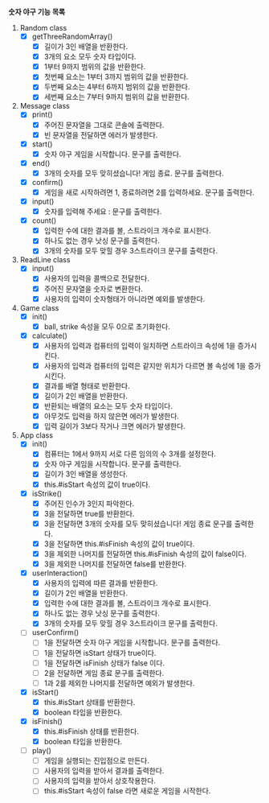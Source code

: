 **숫자 야구 기능 목록**
 1. Random class
	 - [x] getThreeRandomArray()
		 - [x] 길이가 3인 배열을 반환한다.
		 - [x] 3개의 요소 모두 숫자 타입이다.
		 - [x] 1부터 9까지 범위의 값을 반환한다.
		 - [x] 첫번째 요소는 1부터 3까지 범위의 값을 반환한다.
		 - [x] 두번째 요소는 4부터 6까지 범위의 값을 반환한다.
		 - [x] 세번째 요소는 7부터 9까지 범위의 값을 반환한다.
2. Message class
	 - [x] print()
		 - [x] 주어진 문자열을 그대로 콘솔에 출력한다.
		 - [x] 빈 문자열을 전달하면 에러가 발생한다.
	 - [x] start()
		 - [x] 숫자 야구 게임을 시작합니다. 문구를 출력한다.
	 - [x] end()
		 - [x] 3개의 숫자를 모두 맞히셨습니다! 게임 종료. 문구를 출력한다.
	 - [x] confirm()
		 - [x] 게임을 새로 시작하려면 1, 종료하려면 2를 입력하세요. 문구를 출력한다.
	 - [x] input()
		 - [x] 숫자를 입력해 주세요 : 문구를 출력한다.
     - [x] count()
	     - [x] 입력한 수에 대한 결과를 볼, 스트라이크 개수로 표시한다.
	     - [x] 하나도 없는 경우 낫싱 문구를 출력한다.
	     - [x] 3개의 숫자를 모두 맞힐 경우 3스트라이크  문구를 출력한다.
3. ReadLine class
	 - [x] input()
		 - [x] 사용자의 입력을 콜백으로 전달한다.
		 - [x] 주어진 문자열을 숫자로 변환한다.
		 - [x] 사용자의 입력이 숫자형태가 아니라면 예외를 발생한다.
4.  Game class
	- [x] init()
		- [x] ball, strike 속성을 모두 0으로 초기화한다.
	 - [x] calculate()
		 - [x] 사용자의 입력과 컴퓨터의 입력이 일치하면 스트라이크 속성에 1을 증가시킨다.
		 - [x] 사용자의 입력과 컴퓨터의 입력은 같지만 위치가 다르면 볼 속성에 1을 증가시킨다.
		 - [x] 결과를 배열 형태로 반환한다.
		 - [x] 길이가 2인 배열을 반환한다.
		 - [x] 반환되는 배열의 요소는 모두 숫자 타입이다.
		 - [x] 아무것도 입력을 하지 않은면 에러가 발생한다.
		 - [x] 입력 길이가 3보다 작거나 크면 에러가 발생한다.
5.  App class
	- [x] init()
		- [x] 컴퓨터는 1에서 9까지 서로 다른 임의의 수 3개를 설정한다.
		- [x] 숫자 야구 게임을 시작합니다. 문구를 출력한다.
		- [x] 길이가 3인 배열을 생성한다.
		- [x] this.#isStart 속성의 값이 true이다.
     - [x] isStrike()
	     - [x] 주어진 인수가 3인지 파악한다.
	     - [x] 3을 전달하면 true를 반환한다.
	     - [x] 3을 전달하면 3개의 숫자를 모두 맞히셨습니다! 게임 종료 문구를 출력한다.
	     - [x] 3을 전달하면 this.#isFinish 속성의 값이 true이다.
	     - [x] 3을 제외한 나머지를 전달하면 this.#isFinish 속성의 값이 false이다.
	     - [x] 3을 제외한 나머지를 전달하면 false를 반환한다.
	  - [x] userInteraction()
		  - [x] 사용자의 입력에 따른 결과를 반환한다.
		  - [x] 길이가 2인 배열을 반환한다.
		  - [x] 입력한 수에 대한 결과를 볼, 스트라이크 개수로 표시한다.
		  - [x] 하나도 없는 경우 낫싱 문구를 출력한다.
		  - [x] 3개의 숫자를 모두 맞힐 경우 3스트라이크 문구를 출력한다.
	  - [ ] userConfirm()
		  - [ ] 1을 전달하면 숫자 야구 게임을 시작합니다. 문구를 출력한다.
		  - [ ] 1을 전달하면 isStart 상태가 true이다.
		  - [ ] 1을 전달하면 isFinish 상태가 false 이다.
		  - [ ] 2을 전달하면 게임 종료 문구를 출력한다.
		  - [ ] 1과 2를 제외한 나머지를 전달하면 예외가 발생한다.
	  - [x] isStart()
		  - [x] this.#isStart 상태를 반환한다.
		  - [x] boolean 타입을 반환한다.
	  - [x] isFinish()
		  - [x] this.#isFinish 상태를 반환한다.
		  - [x] boolean 타입을 반환한다.
	  - [ ] play()
		  - [ ] 게임을 실행되는 진입점으로 만든다.
		  - [ ] 사용자의 입력을 받아서 결과를 출력한다.
		  - [ ] 사용자의 입력을 받아서 상호작용한다.
		  - [ ] this.#isStart 속성이 false 라면 새로운 게임을 시작한다.
